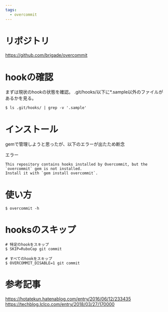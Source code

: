 ```yaml
---
tags:
  - overcommit
---
```


# リポジトリ
https://github.com/brigade/overcommit

# hookの確認
まずは現状のhookの状態を確認。
.git/hooks/以下に*.sample以外のファイルがあるかを見る。
```
$ ls .git/hooks/ | grep -v '.sample'
```

# インストール
gemで管理しようと思ったが、以下のエラーが出たため断念

エラー
```
This repository contains hooks installed by Overcommit, but the `overcommit` gem is not installed.
Install it with `gem install overcommit`.
```

# 使い方
```
$ overcommit -h
```

# hooksのスキップ
```
# 特定のhookをスキップ
$ SKIP=RuboCop git commit

# すべてのhookをスキップ
$ OVERCOMMIT_DISABLE=1 git commit
```

# 参考記事
https://hotatekun.hatenablog.com/entry/2016/06/12/233435
https://techblog.lclco.com/entry/2018/03/27/170000


